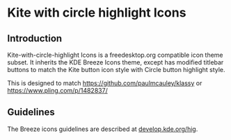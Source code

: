# Kite with circle highlight Icons

## Introduction

Kite-with-circle-highlight Icons is a freedesktop.org compatible icon theme subset. It inherits the KDE Breeze Icons theme, except has modified titlebar buttons to match the Kite button icon style with Circle button highlight style.

This is designed to match https://github.com/paulmcauley/klassy or https://www.pling.com/p/1482837/

## Guidelines

The Breeze icons guidelines are described at [develop.kde.org/hig](https://develop.kde.org/hig).
